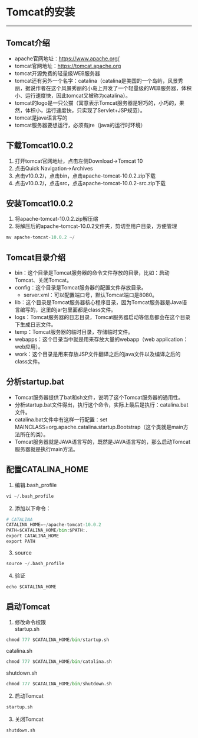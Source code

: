 # Tomcat的安装
---

## Tomcat介绍

- apache官网地址：https://www.apache.org/
- tomcat官网地址：https://tomcat.apache.org
- tomcat开源免费的轻量级WEB服务器
- tomcat还有另外一个名字：catalina（catalina是美国的一个岛屿，风景秀丽，据说作者在这个风景秀丽的小岛上开发了一个轻量级的WEB服务器，体积小、运行速度快，因此tomcat又被称为catalina）。
- tomcat的logo是一只公猫（寓意表示Tomcat服务器是轻巧的，小巧的，果然，体积小，运行速度快，只实现了Servlet+JSP规范）。
- tomcat是java语言写的
- tomcat服务器要想运行，必须有jre（java的运行时环境）

## 下载Tomcat10.0.2

1. 打开tomcat官网地址，点击左侧Download->Tomcat 10
2. 点击Quick Navigation->Archives
3. 点击v10.0.2/，点击bin，点击apache-tomcat-10.0.2.zip下载
4. 点击v10.0.2/，点击src，点击apache-tomcat-10.0.2-src.zip下载

## 安装Tomcat10.0.2

1. 将apache-tomcat-10.0.2.zip解压缩
2. 将解压后的apache-tomcat-10.0.2文件夹，剪切至用户目录，方便管理
```python
mv apache-tomcat-10.0.2 ~/
```

## Tomcat目录介绍

- bin：这个目录是Tomcat服务器的命令文件存放的目录，比如：启动Tomcat、关闭Tomcat。
- config：这个目录是Tomcat服务器的配置文件存放目录。
	- server.xml：可以配置端口号，默认Tomcat端口是8080。
- lib：这个目录是Tomcat服务器核心程序目录，因为Tomcat服务器是Java语言编写的，这里的jar包里面都是class文件。
- logs：Tomcat服务器的日志目录，Tomcat服务器启动等信息都会在这个目录下生成日志文件。
- temp：Tomcat服务器的临时目录，存储临时文件。
- webapps：这个目录当中就是用来存放大量的webapp（web application：web应用）。
- work：这个目录是用来存放JSP文件翻译之后的java文件以及编译之后的class文件。

## 分析startup.bat

- Tomcat服务器提供了bat和sh文件，说明了这个Tomcat服务器的通用性。
- 分析startup.bat文件得出，执行这个命令，实际上最后是执行：catalina.bat文件。
- catalina.bat文件中有这样一行配置：set MAINCLASS=org.apache.catalina.startup.Bootstrap（这个类就是main方法所在的类）。
- Tomcat服务器就是JAVA语言写的，既然是JAVA语言写的，那么启动Tomcat服务器就是执行main方法。

## 配置CATALINA_HOME

1. 编辑.bash_profile
```python
vi ~/.bash_profile
```
2. 添加以下命令：
```python
# CATALINA
CATALINA_HOME=~/apache-tomcat-10.0.2
PATH=$CATALINA_HOME/bin:$PATH:.
export CATALINA_HOME
export PATH
```
3. source
```python
source ~/.bash_profile
```
4. 验证
```python
echo $CATALINA_HOME
```

## 启动Tomcat

1. 修改命令权限  
startup.sh
```python
chmod 777 $CATALINA_HOME/bin/startup.sh
```
catalina.sh
```python
chmod 777 $CATALINA_HOME/bin/catalina.sh
```
shutdown.sh
```python
chmod 777 $CATALINA_HOME/bin/shutdown.sh
```

2. 启动Tomcat
```python
startup.sh
```

3. 关闭Tomcat
```python
shutdown.sh
```


